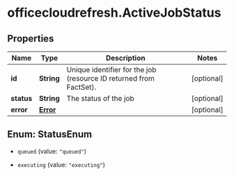 # officecloudrefresh.ActiveJobStatus

## Properties

Name | Type | Description | Notes
------------ | ------------- | ------------- | -------------
**id** | **String** | Unique identifier for the job (resource ID returned from FactSet). | [optional] 
**status** | **String** | The status of the job | [optional] 
**error** | [**Error**](Error.md) |  | [optional] 



## Enum: StatusEnum


* `queued` (value: `"queued"`)

* `executing` (value: `"executing"`)




